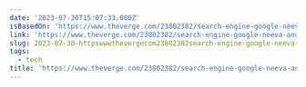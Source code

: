 ```yaml
---
date: '2023-07-30T15:07:33.000Z'
isBasedOn: 'https://www.theverge.com/23802382/search-engine-google-neeva-android'
link: 'https://www.theverge.com/23802382/search-engine-google-neeva-android'
slug: 2023-07-30-httpswwwthevergecom23802382search-engine-google-neeva-android
tags:
  - tech
title: 'https://www.theverge.com/23802382/search-engine-google-neeva-android'
---
```


